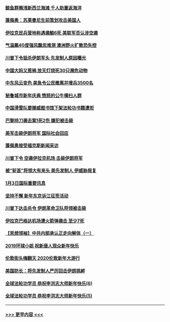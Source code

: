 #### [鲸鱼群搁浅新西兰海滩 千人助重返海洋](../pages/prog202/a102745257.md?t=01050244) 
#### [蓬佩奥：苏莱曼尼生前策划攻击美国人](../pages/prog202/a102745305.md?t=01050244) 
#### [伊拉克民兵营地称遇袭酿6死 美联军否认涉空袭](../pages/prog202/a102745093.md?t=01050244) 
#### [气温飙40度强风飘忽难测 澳洲野火扩散恐失控](../pages/prog202/a102744951.md?t=01050244) 
#### [川普下令狙杀伊朗军头 先发制人原因曝光](../pages/prog202/a102744900.md?t=01050244) 
#### [中国大妈又惹祸 放天灯烧死30只濒危动物](../pages/prog202/a102744899.md?t=01050244) 
#### [中东风云变色 美急令公民撤离并增兵3500名](../pages/prog202/a102744827.md?t=01050244) 
#### [秘鲁城市新年庆典 愤怒的公牛横扫人群](../pages/prog202/a102744618.md?t=01050244) 
#### [中国滑雪队要挪威图书馆下架法轮功书籍遭拒](../pages/prog202/a102744639.md?t=01050244) 
#### [巴黎持刀袭击案1死2伤 嫌犯被击毙](../pages/prog202/a102744566.md?t=01050244) 
#### [美军击毙伊朗将军 国际社会回应](../pages/prog202/a102744485.md?t=01050244) 
#### [蓬佩奥接受福克斯新闻采访](../pages/prog202/a102744480.md?t=01050244) 
#### [川普下令 空袭伊拉克机场 击毙伊朗将军](../pages/prog202/a102744470.md?t=01050244) 
#### [被“斩首”将领大有来头 美先发制人 伊威胁报复](../pages/prog202/a102744454.md?t=01050244) 
#### [1月3日国际重要讯息](../pages/prog202/a102744301.md?t=01050244) 
#### [坚持不懈 新年东京诉江征签活动](../pages/prog202/a102744303.md?t=01050244) 
#### [川普下达击杀令 伊朗革命卫队将领被击毙](../pages/prog202/a102741911.md?t=01050244) 
#### [伊拉克巴格达机场遭火箭弹袭击 至少7死](../pages/prog202/a102744115.md?t=01050244) 
#### [【思想领袖】中共内部承认正走向解体（一）](../pages/prog202/a102744097.md?t=01050244) 
#### [2019环球小姐 祝新唐人观众新年快乐](../pages/prog202/a102744043.md?t=01050244) 
#### [伦敦街头嗨翻天 2020伦敦新年大游行](../pages/prog202/a102743925.md?t=01050244) 
#### [美国防长：将先发制人严厉回击伊朗挑衅](../pages/prog202/a102743930.md?t=01050244) 
#### [全球法轮功学员 恭祝李洪志大师新年快乐(6)](../pages/prog202/a102743899.md?t=01050244) 
#### [全球法轮功学员 恭祝李洪志大师新年快乐(5)](../pages/prog202/a102743766.md?t=01050244) 

----
#### [ >>> 更早内容 <<< ](../indexes/prog202-earlier.md)
